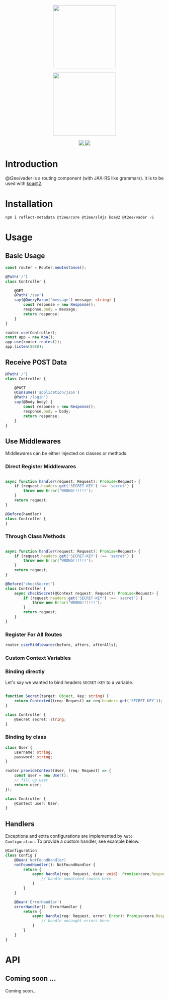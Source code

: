 <p align="center">
    <a href="http://t2ee.org">
        <img width="200" src="http://t2ee.org/img/logos/t2ee.png">
    </a>
</p>
<p align="center">
    <a href="http://vader.t2ee.org">
        <img width="200" src="http://t2ee.org/img/logos/vader.png">
    </a>
</p>

<p align="center">
    <a href="https://travis-ci.org/t2ee/vader">
        <img src="https://img.shields.io/travis/t2ee/vader/master.svg?style=flat-square">
    </a>
    <a href="https://coveralls.io/r/t2ee/vader?branch=master">
        <img src="https://img.shields.io/coveralls/t2ee/vader/master.svg?style=flat-square">
    </a>
</p>

# Introduction

@t2ee/vader is a routing component (with JAX-RS like grammars). It is to be used with [koa@2](https://github.com/koajs/koa).

# Installation

`npm i reflect-metadata @t2ee/core @t2ee/sl4js koa@2 @t2ee/vader -S`

# Usage

## Basic Usage

```typescript
const router = Router.newInstance();

@Path('/')
class Controller {

    @GET
    @Path('/say')
    say(@QueryParam('message') message: string) {
        const response = new Response();
        response.body = message;
        return response;
    }
}

router.use(Controller);
const app = new Koa();
app.use(router.routes());
app.listen(8080);
```

## Receive POST Data

```typescript
@Path('/')
class Controller {

    @POST
    @Consumes('application/json')
    @Path('/login')
    say(@Body body) {
        const response = new Response();
        response.body = body;
        return response;
    }
}
```

## Use Middlewares

Middlewares can be either injected on classes or methods.

### Direct Register Middlewares

```typescript

async function handler(request: Request): Promise<Request> {
    if (request.headers.get('SECRET-KEY') !== 'secret') {
        throw new Error('WRONG!!!!!!');
    }
    return request;
}

@Before(handler)
class Controller {
}
```

### Through Class Methods

```typescript

async function handler(request: Request): Promise<Request> {
    if (request.headers.get('SECRET-KEY') !== 'secret') {
        throw new Error('WRONG!!!!!!');
    }
    return request;
}

@Before('checkSecret')
class Controller {
    async checkSecret(@Context request: Request): Promise<Request> {
        if (request.headers.get('SECRET-KEY') !== 'secret') {
            throw new Error('WRONG!!!!!!');
        }
        return request;
    }
}
```

### Register For All Routes

```typescript
router.userMiddlewares(before, afters, afterAlls);
```

### Custom Context Variables

### Binding directly

Let's say we wanted to bind headers `SECRET-KEY` to a variable.

```typescript

function Secret(target: Object, key: string) {
    return Contexted((req: Request) => req.headers.get('SECRET-KEY'));
}

class Controller {
    @Secret secret: string;
}

```
### Binding by class

```typescript
class User {
    username: string;
    password: string;
}

router.provideContext(User, (req: Request) => {
    const user = new User();
    // fill up user
    return user;
});

class Controller {
    @Context user: User;
}
```

## Handlers

Exceptions and extra configurations are implemented by `Auto Configuration`. To provide a custom handler, see example below.

```typescript
@Configuration
class Config {
    @Bean('NotFoundHandler)
    notFoundHandler(): NotFoundHandler {
        return {
            async handle(req: Request, data: void): Promise<core.Response> {
                // handle unmatched routes here.
            }
        }
    }

    @Bean('ErrorHandler')
    errorHandler(): ErrorHandler {
        return {
            async handle(req: Request, error: Error): Promise<core.Response> {
                // handle uncaught errors here.
            }
        }
    }
}
```

# API

## Coming soon ...

Coming soon...

